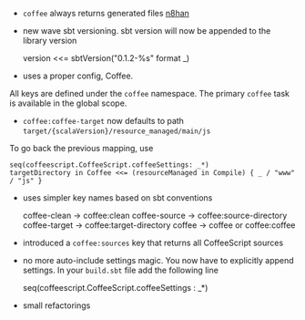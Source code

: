 * `coffee` always returns generated files [n8han](http://github.com/n8han)

* new wave sbt versioning. sbt version will now be appended to the library version

    version <<= sbtVersion("0.1.2-%s" format _)

* uses a proper config, Coffee.

All keys are defined under the `coffee` namespace. The primary `coffee` task is available in the global scope.

* `coffee:coffee-target` now defaults to path `target/{scalaVersion}/resource_managed/main/js`

To go back the previous mapping, use

    seq(coffeescript.CoffeeScript.coffeeSettings: _*)
    targetDirectory in Coffee <<= (resourceManaged in Compile) { _ / "www" / "js" }

* uses simpler key names based on sbt conventions

    coffee-clean  -> coffee:clean
    coffee-source -> coffee:source-directory
    coffee-target -> coffee:target-directory
    coffee        -> coffee or coffee:coffee

* introduced a `coffee:sources` key that returns all CoffeeScript sources

* no more auto-include settings magic. You now have to explicitly append settings. In your `build.sbt` file add the following line

    seq(coffeescript.CoffeeScript.coffeeSettings : _*)

* small refactorings

